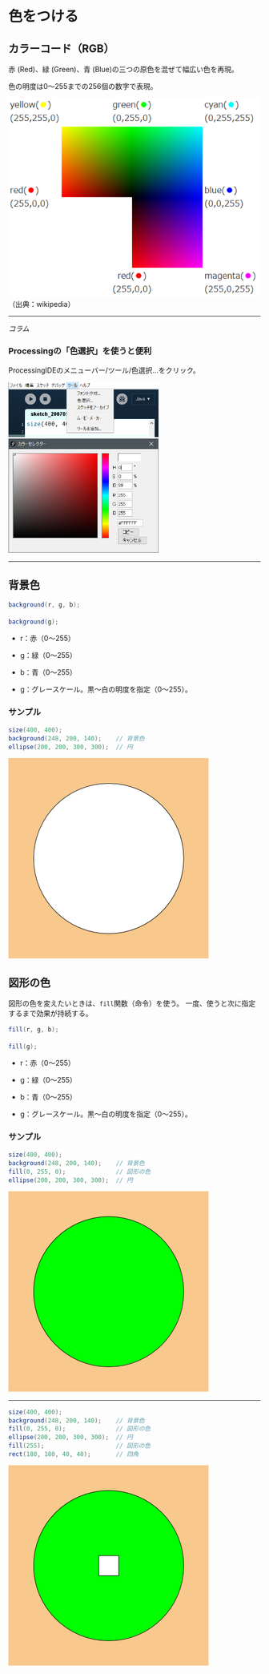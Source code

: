 # 色をつける

## カラーコード（RGB）
赤 (Red)、緑 (Green)、青 (Blue)の三つの原色を混ぜて幅広い色を再現。

色の明度は0～255までの256個の数字で表現。

![color_world](../img/chap01/image23.png)
（出典：wikipedia）

---
_コラム_
### Processingの「色選択」を使うと便利

ProcessingIDEのメニューバー/ツール/色選択...をクリック。

<img width="300" alt="choose_color" src="../img/chap01/image25.png">
<img width="300" alt="choose_color_tool" src="../img/chap01/image24.png">

---

## 背景色

```java
background(r, g, b);

background(g);
```

- r：赤（0～255）
- g：緑（0～255）
- b：青（0～255）

- g：グレースケール。黒～白の明度を指定（0～255）。

### サンプル

```java
size(400, 400);
background(248, 200, 140);    // 背景色
ellipse(200, 200, 300, 300);  // 円
```

![background](../img/chap01/background.png)

## 図形の色

図形の色を変えたいときは、`fill`関数（命令）を使う。
一度、使うと次に指定するまで効果が持続する。

```java
fill(r, g, b);

fill(g);
```

- r：赤（0～255）
- g：緑（0～255）
- b：青（0～255）

- g：グレースケール。黒～白の明度を指定（0～255）。

### サンプル

```java
size(400, 400);
background(248, 200, 140);    // 背景色
fill(0, 255, 0);              // 図形の色
ellipse(200, 200, 300, 300);  // 円
```

![fill](../img/chap01/fill.png)

---

```java
size(400, 400);
background(248, 200, 140);    // 背景色
fill(0, 255, 0);              // 図形の色
ellipse(200, 200, 300, 300);  // 円
fill(255);                    // 図形の色
rect(180, 180, 40, 40);       // 四角
```

![fill](../img/chap01/fill2.png)
